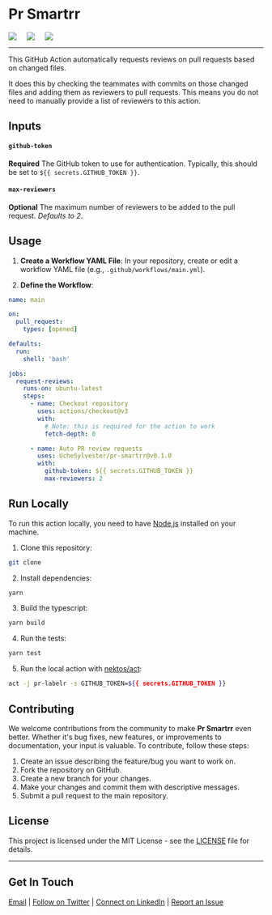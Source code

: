 # Pr Smartrr

<div style="display:flex; gap:20px; flex-wrap:wrap">
  <a href="https://github.com/marketplace/actions/pr-smartrr" style="text-decoration:none">
    <img src="https://img.shields.io/github/release/UcheSylvester/pr-smartrr.svg"  />
  </a>

  <a href="https://github.com/marketplace/actions/pr-smartrr" style="text-decoration:none">
    <img src="https://img.shields.io/badge/marketplace-pr--smartrr-green?logo=github" />
  </a>

  <a href="https://github.com/marketplace/actions/pr-smartrr" style="text-decoration:none">
    <img src="https://img.shields.io/github/languages/top/UcheSylvester/pr-smartrr.svg"  />
  </a>
</div>

---

This GitHub Action automatically requests reviews on pull requests based on changed files.

It does this by checking the teammates with commits on those changed files and adding them as reviewers to pull requests. This means you do not need to manually provide a list of reviewers to this action.

## Inputs

#### `github-token`

**Required** The GitHub token to use for authentication. Typically, this should be set to `${{ secrets.GITHUB_TOKEN }}`.

#### `max-reviewers`

**Optional** The maximum number of reviewers to be added to the pull request. _Defaults to 2_.

## Usage

1. **Create a Workflow YAML File**: In your repository, create or edit a workflow YAML file (e.g., `.github/workflows/main.yml`).

2. **Define the Workflow**:

```yaml
name: main

on:
  pull_request:
    types: [opened]

defaults:
  run:
    shell: 'bash'

jobs:
  request-reviews:
    runs-on: ubuntu-latest
    steps:
      - name: Checkout repository
        uses: actions/checkout@v3
        with:
          # Note: this is required for the action to work
          fetch-depth: 0

      - name: Auto PR review requests
        uses: UcheSylvester/pr-smartrr@v0.1.0
        with:
          github-token: ${{ secrets.GITHUB_TOKEN }}
          max-reviewers: 2
```

## Run Locally

To run this action locally, you need to have [Node.js](https://nodejs.org/en/) installed on your machine.

1. Clone this repository:

```bash
git clone
```

2. Install dependencies:

```bash
yarn
```

3. Build the typescript:

```bash
yarn build
```

4. Run the tests:

```bash
yarn test
```

5. Run the local action with [nektos/act](https://github.com/nektos/act):

```bash
act -j pr-labelr -s GITHUB_TOKEN=${{ secrets.GITHUB_TOKEN }}
```

## Contributing

We welcome contributions from the community to make **Pr Smartrr** even better. Whether it's bug fixes, new features, or improvements to documentation, your input is valuable. To contribute, follow these steps:

1. Create an issue describing the feature/bug you want to work on.
2. Fork the repository on GitHub.
3. Create a new branch for your changes.
4. Make your changes and commit them with descriptive messages.
5. Submit a pull request to the main repository.

## License

This project is licensed under the MIT License - see the [LICENSE](LICENSE) file for details.

---

## Get In Touch

[Email](mailto:okorocode@gmail.com) | [Follow on Twitter](https://twitter.com/ucylvester) | [Connect on LinkedIn](https://www.linkedin.com/in/uchenna-okoro/) | [Report an Issue](https://github.com/UcheSylvester/pr-smartrr/issues)
